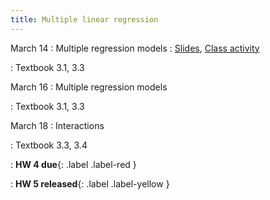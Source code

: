 ```yaml
---
title: Multiple linear regression
---
```


March 14
: Multiple regression models
  : [Slides](https://sta112-s22.github.io/slides/lecture_19.html), [Class activity](https://sta112-s22.github.io/class_activities/ca_lecture_19.html)

: Textbook 3.1, 3.3

March 16
: Multiple regression models

: Textbook 3.1, 3.3

March 18
: Interactions

: Textbook 3.3, 3.4

: **HW 4 due**{: .label .label-red }

: **HW 5 released**{: .label .label-yellow }